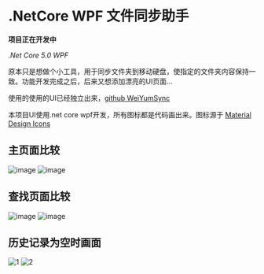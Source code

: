 # .NetCore WPF 文件同步助手
__项目正在开发中__

_.Net Core 5.0 WPF_

原本只是想做个小工具，用于同步文件夹到移动硬盘，使指定的文件夹内容保持一致。功能开发完成之后，后来又想添加漂亮的UI页面...

使用的使用的UI已经独立出来，[github WeiYumSync](https://github.com/ypeuee/WeiYunSync)

本项目UI使用.net core wpf开发，所有图标都是代码画出来。图标源于 [Material Design Icons](https://materialdesignicons.com/)

## 主页面比较
![image](https://user-images.githubusercontent.com/20987728/162140742-2f6c0a60-ed45-41dc-ad40-9a0a373ecdf7.png)
![image](https://user-images.githubusercontent.com/20987728/162140495-b8265bf0-6c47-44ff-b904-479257305bed.png)

## 查找页面比较
![image](https://user-images.githubusercontent.com/20987728/162140859-7fc965b2-cb65-49a3-8405-663f466fcc5f.png)
![image](https://user-images.githubusercontent.com/20987728/162140394-07d6d1ea-d058-40a2-84d7-bb096c7addc0.png)

## 历史记录为空时画面
![1](https://user-images.githubusercontent.com/20987728/163338985-6288fa71-a569-451f-82b0-7c1db66d34e3.png)
![2](https://user-images.githubusercontent.com/20987728/163339025-801636de-8149-46b9-885a-fac9886c9bf3.png)
